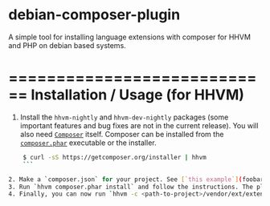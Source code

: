 debian-composer-plugin
======================

A simple tool for installing language extensions with composer for HHVM and PHP on debian based systems.

============================
Installation / Usage (for HHVM)
============================

1. Install the `hhvm-nightly` and `hhvm-dev-nightly` packages (some important features and bug fixes are not in the current release). You will also need [`Composer`](https://getcomposer.org/) itself. Composer can be installed from the [`composer.phar`](https://getcomposer.org/composer.phar) executable or the installer. 

``` sh
    $ curl -sS https://getcomposer.org/installer | hhvm
    ```

2. Make a `composer.json` for your project. See [`this example`](foobar) for an example. Note that this has not gone on packagist so we need to use VCS until then.
3. Run `hhvm composer.phar install` and follow the instructions. The plugin will build all the extensions you need and will place an ini file containing a list of all the extensions in `vendor/ext/extensions.ini`
4. Finally, you can now run `hhvm -c <path-to-project>/vendor/ext/extensions.ini <path-to-project>/<your-main-file>.php` to run your project.

